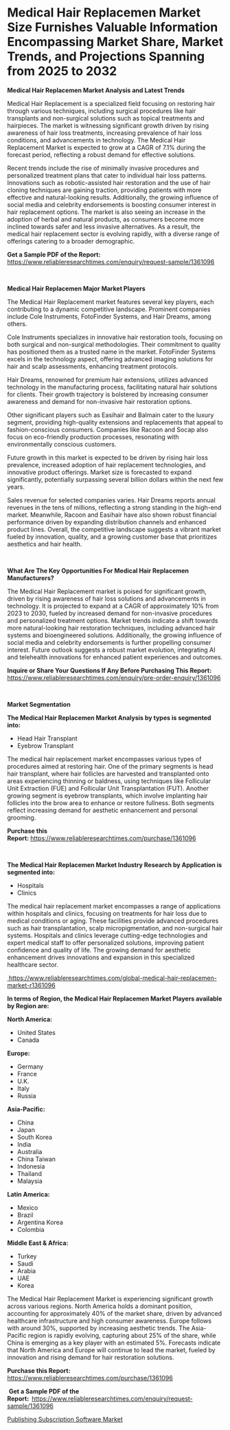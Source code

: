 <p><h1>Medical Hair Replacemen Market Size Furnishes Valuable Information Encompassing Market Share, Market Trends, and Projections Spanning from 2025 to 2032</h1></p><p><strong>Medical Hair Replacemen Market Analysis and Latest Trends</strong></p>
<p><p>Medical Hair Replacement is a specialized field focusing on restoring hair through various techniques, including surgical procedures like hair transplants and non-surgical solutions such as topical treatments and hairpieces. The market is witnessing significant growth driven by rising awareness of hair loss treatments, increasing prevalence of hair loss conditions, and advancements in technology. The Medical Hair Replacement Market is expected to grow at a CAGR of 7.1% during the forecast period, reflecting a robust demand for effective solutions.</p><p>Recent trends include the rise of minimally invasive procedures and personalized treatment plans that cater to individual hair loss patterns. Innovations such as robotic-assisted hair restoration and the use of hair cloning techniques are gaining traction, providing patients with more effective and natural-looking results. Additionally, the growing influence of social media and celebrity endorsements is boosting consumer interest in hair replacement options. The market is also seeing an increase in the adoption of herbal and natural products, as consumers become more inclined towards safer and less invasive alternatives. As a result, the medical hair replacement sector is evolving rapidly, with a diverse range of offerings catering to a broader demographic.</p></p>
<p><strong>Get a Sample PDF of the Report:&nbsp;</strong> <a href="https://www.reliableresearchtimes.com/enquiry/request-sample/1361096?utm_campaign=2997&utm_medium=2&utm_source=Github&utm_content=ia&utm_term=22032025&utm_id=medical-hair-replacemen">https://www.reliableresearchtimes.com/enquiry/request-sample/1361096</a></p>
<p>&nbsp;</p>
<p><strong>Medical Hair Replacemen Major Market Players</strong></p>
<p><p>The Medical Hair Replacement market features several key players, each contributing to a dynamic competitive landscape. Prominent companies include Cole Instruments, FotoFinder Systems, and Hair Dreams, among others.</p><p>Cole Instruments specializes in innovative hair restoration tools, focusing on both surgical and non-surgical methodologies. Their commitment to quality has positioned them as a trusted name in the market. FotoFinder Systems excels in the technology aspect, offering advanced imaging solutions for hair and scalp assessments, enhancing treatment protocols.</p><p>Hair Dreams, renowned for premium hair extensions, utilizes advanced technology in the manufacturing process, facilitating natural hair solutions for clients. Their growth trajectory is bolstered by increasing consumer awareness and demand for non-invasive hair restoration options.</p><p>Other significant players such as Easihair and Balmain cater to the luxury segment, providing high-quality extensions and replacements that appeal to fashion-conscious consumers. Companies like Racoon and Socap also focus on eco-friendly production processes, resonating with environmentally conscious customers.</p><p>Future growth in this market is expected to be driven by rising hair loss prevalence, increased adoption of hair replacement technologies, and innovative product offerings. Market size is forecasted to expand significantly, potentially surpassing several billion dollars within the next few years.</p><p>Sales revenue for selected companies varies. Hair Dreams reports annual revenues in the tens of millions, reflecting a strong standing in the high-end market. Meanwhile, Racoon and Easihair have also shown robust financial performance driven by expanding distribution channels and enhanced product lines. Overall, the competitive landscape suggests a vibrant market fueled by innovation, quality, and a growing customer base that prioritizes aesthetics and hair health.</p></p>
<p>&nbsp;</p>
<p><strong>What Are The Key Opportunities For Medical Hair Replacemen Manufacturers?</strong></p>
<p><p>The Medical Hair Replacement market is poised for significant growth, driven by rising awareness of hair loss solutions and advancements in technology. It is projected to expand at a CAGR of approximately 10% from 2023 to 2030, fueled by increased demand for non-invasive procedures and personalized treatment options. Market trends indicate a shift towards more natural-looking hair restoration techniques, including advanced hair systems and bioengineered solutions. Additionally, the growing influence of social media and celebrity endorsements is further propelling consumer interest. Future outlook suggests a robust market evolution, integrating AI and telehealth innovations for enhanced patient experiences and outcomes.</p></p>
<p><strong>Inquire or Share Your Questions If Any Before Purchasing This Report:</strong> <a href="https://www.reliableresearchtimes.com/enquiry/pre-order-enquiry/1361096?utm_campaign=2997&utm_medium=2&utm_source=Github&utm_content=ia&utm_term=22032025&utm_id=medical-hair-replacemen">https://www.reliableresearchtimes.com/enquiry/pre-order-enquiry/1361096</a></p>
<p>&nbsp;</p>
<p><strong>Market Segmentation</strong></p>
<p><strong>The Medical Hair Replacemen Market Analysis by types is segmented into:</strong></p>
<p><ul><li>Head Hair Transplant</li><li>Eyebrow Transplant</li></ul></p>
<p><p>The medical hair replacement market encompasses various types of procedures aimed at restoring hair. One of the primary segments is head hair transplant, where hair follicles are harvested and transplanted onto areas experiencing thinning or baldness, using techniques like Follicular Unit Extraction (FUE) and Follicular Unit Transplantation (FUT). Another growing segment is eyebrow transplants, which involve implanting hair follicles into the brow area to enhance or restore fullness. Both segments reflect increasing demand for aesthetic enhancement and personal grooming.</p></p>
<p><strong>Purchase this Report:&nbsp;</strong><a href="https://www.reliableresearchtimes.com/purchase/1361096?utm_campaign=2997&utm_medium=2&utm_source=Github&utm_content=ia&utm_term=22032025&utm_id=medical-hair-replacemen">https://www.reliableresearchtimes.com/purchase/1361096</a></p>
<p>&nbsp;</p>
<p><strong>The Medical Hair Replacemen Market Industry Research by Application is segmented into:</strong></p>
<p><ul><li>Hospitals</li><li>Clinics</li></ul></p>
<p><p>The medical hair replacement market encompasses a range of applications within hospitals and clinics, focusing on treatments for hair loss due to medical conditions or aging. These facilities provide advanced procedures such as hair transplantation, scalp micropigmentation, and non-surgical hair systems. Hospitals and clinics leverage cutting-edge technologies and expert medical staff to offer personalized solutions, improving patient confidence and quality of life. The growing demand for aesthetic enhancement drives innovations and expansion in this specialized healthcare sector.</p></p>
<p><a href="https://www.reliableresearchtimes.com/global-medical-hair-replacemen-market-r1361096?utm_campaign=2997&utm_medium=2&utm_source=Github&utm_content=ia&utm_term=22032025&utm_id=medical-hair-replacemen">&nbsp;https://www.reliableresearchtimes.com/global-medical-hair-replacemen-market-r1361096</a></p>
<p><strong>In terms of Region, the Medical Hair Replacemen Market Players available by Region are:</strong></p>
<p>
    <p> <strong> North America: </strong>
        <ul>
            <li>United States</li>
            <li>Canada</li>
        </ul>
        </p> 
    <p> <strong> Europe: </strong>
        <ul>
            <li>Germany</li>
            <li>France</li>
            <li>U.K.</li>
            <li>Italy</li>
            <li>Russia</li>
        </ul>
        </p> 
    <p> <strong> Asia-Pacific: </strong>
        <ul>
            <li>China</li>
            <li>Japan</li>
            <li>South Korea</li>
            <li>India</li>
            <li>Australia</li>
            <li>China Taiwan</li>
            <li>Indonesia</li>
            <li>Thailand</li>
            <li>Malaysia</li>
        </ul>
        </p> 
    <p> <strong> Latin America: </strong>
        <ul>
            <li>Mexico</li>
            <li>Brazil</li>
            <li>Argentina Korea</li>
            <li>Colombia</li>
        </ul>
        </p> 
    <p> <strong> Middle East & Africa: </strong>
        <ul>
            <li>Turkey</li>
            <li>Saudi</li>
            <li>Arabia</li>
            <li>UAE</li>
            <li>Korea</li>
        </ul>
    </p>
    </p>
<p><p>The Medical Hair Replacement Market is experiencing significant growth across various regions. North America holds a dominant position, accounting for approximately 40% of the market share, driven by advanced healthcare infrastructure and high consumer awareness. Europe follows with around 30%, supported by increasing aesthetic trends. The Asia-Pacific region is rapidly evolving, capturing about 25% of the share, while China is emerging as a key player with an estimated 5%. Forecasts indicate that North America and Europe will continue to lead the market, fueled by innovation and rising demand for hair restoration solutions.</p></p>
<p><strong>Purchase this Report: </strong><a href="https://www.reliableresearchtimes.com/purchase/1361096?utm_campaign=2997&utm_medium=2&utm_source=Github&utm_content=ia&utm_term=22032025&utm_id=medical-hair-replacemen">https://www.reliableresearchtimes.com/purchase/1361096</a></p>
<p>&nbsp;<strong>Get a Sample PDF of the Report:&nbsp;&nbsp;</strong><a href="https://www.reliableresearchtimes.com/enquiry/request-sample/1361096?utm_campaign=2997&utm_medium=2&utm_source=Github&utm_content=ia&utm_term=22032025&utm_id=medical-hair-replacemen">https://www.reliableresearchtimes.com/enquiry/request-sample/1361096</a></p>
<p><strong></strong></p>
<p><p><a href="https://github.com/zitanebeibit9/Market-Research-Report-List-1/blob/main/publishing-subscription-software-market.md?utm_campaign=2997&utm_medium=2&utm_source=Github&utm_content=ia&utm_term=22032025&utm_id=medical-hair-replacemen">Publishing Subscription Software Market</a></p></p>